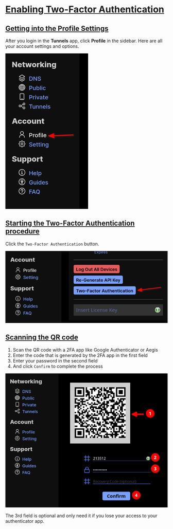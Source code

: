 # <u>Enabling Two-Factor Authentication</u>

## <u>Getting into the Profile Settings</u>

After you login in the **Tunnels** app, click **Profile** in the sidebar. Here are
all your account settings and options.

![click profile](https://raw.githubusercontent.com/tunnels-is/media/master/v3/guides/2fa/sidebar-0.png)

## <u>Starting the Two-Factor Authentication procedure</u>

Click the `Two-Factor Authentication` button.

![click this button](https://raw.githubusercontent.com/tunnels-is/media/master/v3/guides/2fa/2-fa-0.png)

## <u>Scanning the QR code</u>

1. Scan the QR code with a 2FA app like Google Authenticator or Aegis
2. Enter the code that is generated by the 2FA app in the first field
3. Enter your password in the second field
4. And click `Confirm` to complete the process

![enter you code and password and click confirm](https://raw.githubusercontent.com/tunnels-is/media/master/v3/guides/2fa/2-fa-1.png)

The 3rd field is optional and only need it if you lose your access to your authenticator app.
